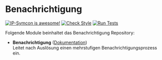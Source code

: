 # Benachrichtigung

[![IP-Symcon is awesome!](https://img.shields.io/badge/IP--Symcon-5.1-blue.svg)](https://www.symcon.de)
[![Check Style](https://github.com/symcon/Benachrichtigung/workflows/Check%20Style/badge.svg)](https://github.com/symcon/Benachrichtigung/actions)
[![Run Tests](https://github.com/symcon/Benachrichtigung/workflows/Run%20Tests/badge.svg)](https://github.com/symcon/Benachrichtigung/actions)

Folgende Module beinhaltet das Benachrichtigung Repository:

- __Benachrichtigung__ ([Dokumentation](https://www.symcon.de/de/service/dokumentation/modulreferenz/benachrichtigung))  
	Leitet nach Auslösung einen mehrstufigen Benachrichtigungsprozess ein.
